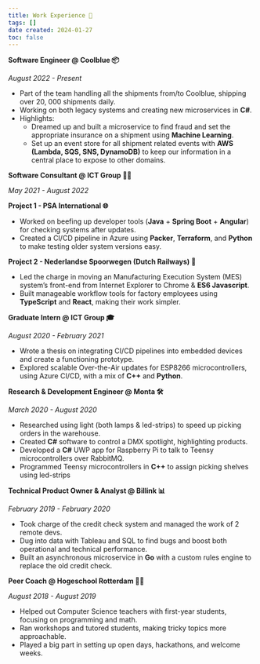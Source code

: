 ```yaml
---
title: Work Experience 🚀
tags: []
date created: 2024-01-27
toc: false
---
```


**Software Engineer @ Coolblue 📦**

_August 2022 - Present_

* Part of the team handling all the shipments from/to Coolblue, shipping over 20, 000 shipments daily.
* Working on both legacy systems and creating new microservices in **C#**.
* Highlights:
  + Dreamed up and built a microservice to find fraud and set the appropriate insurance on a shipment using **Machine Learning**.
  + Set up an event store for all shipment related events with **AWS (Lambda, SQS, SNS, DynamoDB)** to keep our information in a central place to expose to other domains.

**Software Consultant @ ICT Group 🧑‍💻**

_May 2021 - August 2022_

**Project 1 - PSA International 🌐**

* Worked on beefing up developer tools (**Java** +  **Spring Boot** + **Angular**) for checking systems after updates.
* Created a CI/CD pipeline in Azure using **Packer**, **Terraform**, and **Python** to make testing older system versions easy.

**Project 2 - Nederlandse Spoorwegen (Dutch Railways) 🚂**

* Led the charge in moving an Manufacturing Execution System (MES) system’s front-end from Internet Explorer to Chrome & **ES6 Javascript**.
* Built manageable workflow tools for factory employees using **TypeScript** and **React**, making their work simpler.

**Graduate Intern @ ICT Group 🎓**

_August 2020 - February 2021_

* Wrote a thesis on integrating CI/CD pipelines into embedded devices and create a functioning prototype.
* Explored scalable Over-the-Air updates for ESP8266 microcontrollers, using Azure CI/CD, with a mix of **C++** and **Python**.

**Research & Development Engineer @ Monta 🛠️**

_March 2020 - August 2020_

* Researched using light (both lamps & led-strips) to speed up picking orders in the warehouse.
* Created **C#** software to control a DMX spotlight, highlighting products.
* Developed a **C#** UWP app for Raspberry Pi to talk to Teensy microcontrollers over RabbitMQ.
* Programmed Teensy microcontrollers in **C++** to assign picking shelves using led-strips

**Technical Product Owner & Analyst @ Billink 📊**

 _February 2019 - February 2020_

* Took charge of the credit check system and managed the work of 2 remote devs.
* Dug into data with Tableau and SQL to find bugs and boost both operational and technical performance.
* Built an asynchronous microservice in **Go** with a custom rules engine to replace the old credit check.

**Peer Coach @ Hogeschool Rotterdam 👨‍🏫**

 _August 2018 - August 2019_

* Helped out Computer Science teachers with first-year students, focusing on programming and math.
* Ran workshops and tutored students, making tricky topics more approachable.
* Played a big part in setting up open days, hackathons, and welcome weeks.
